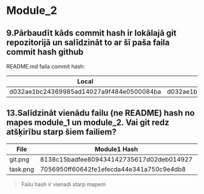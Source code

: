 # Module_2

## 9.Pārbaudīt kāds commit hash ir lokālajā git repozitorijā un salīdzināt to ar šī paša faila commit hash github

README.md faila commit hash:

| Local | Github |
| ------ | ------ |
| d032ae1bc24369985ad14027a9f484e0500084ba | d032ae1bc24369985ad14027a9f484e0500084ba |

## 13.Salīdzināt vienādu failu (ne README) hash no mapes module_1 un module_2. Vai git redz atšķirību starp šiem failiem?

| File | Module1 Hash | Module2 Hash |
| ------ | ------ | ------ |
| git.png | 8138c15badfee809434142735617d02deb014927 | 8138c15badfee809434142735617d02deb014927 |
| task.png | 7056950ff60642fe1efecda44e341a750c9e4db8 | 7056950ff60642fe1efecda44e341a750c9e4db8 |

> Failu hash ir vienadi starp mapem

